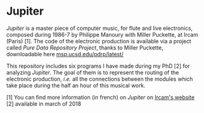 # Jupiter

*Jupiter* is a master piece of computer music, for flute and live electronics, composed during 1986-7 by Philippe Manoury with Miller Puckette, at Ircam (Paris) [1]. The code of the electronic production is available via a project called *Pure Data Repository Project*, thanks to Miller Puckette, downloadable here [msp.ucsd.edu/pdrp/latest/](http://msp.ucsd.edu/pdrp/latest/)

This repository includes six programs I have made during my PhD [2] for analyzing *Jupiter*. The goal of them is to represent the routing of the electronic production, *i.e.* all the connections between the modules which take place during the half an hour of this musical work.

[1] You can find more information (in french) on *Jupiter* on [Ircam's website](http://brahms.ircam.fr/works/work/10482/)<br>
[2] available in march of 2018


